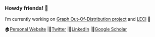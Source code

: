 ### Howdy friends! 👋

I’m currently working on [Graph Out-Of-Distribution project](https://github.com/divelab/GOOD) and [LECI](https://github.com/divelab/LECI) 🎉

🏠[Personal Website](https://cm-bf.github.io)
|🎡[Twitter](https://twitter.com/ShuruiGui)
|📲[LinkedIn](https://www.linkedin.com/in/shurui-gui-92b751192/)
|🔭[Google Scholar](https://scholar.google.com/citations?user=U4AjtOkAAAAJ&hl=en)
